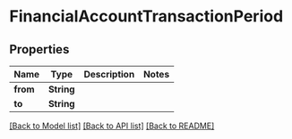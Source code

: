 # FinancialAccountTransactionPeriod

## Properties

Name | Type | Description | Notes
------------ | ------------- | ------------- | -------------
**from** | **String** |  | 
**to** | **String** |  | 

[[Back to Model list]](../README.md#documentation-for-models) [[Back to API list]](../README.md#documentation-for-api-endpoints) [[Back to README]](../README.md)


